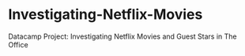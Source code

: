 # Investigating-Netflix-Movies
Datacamp Project: Investigating Netflix Movies and Guest Stars in The Office
